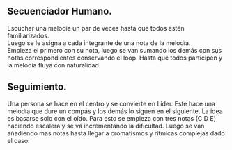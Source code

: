 


## Secuenciador Humano.  
Escuchar una melodía un par de veces hasta que todos estén familiarizados.  
Luego se le asigna a cada integrante de una nota de la melodía.  
Empieza el primero con su nota,  luego se van sumando los demás con sus notas correspondientes conservando el loop. Hasta que todos participen y la melodía fluya con naturalidad.



## Seguimiento.
Una persona se hace en el centro y se convierte en Líder. Este hace una melodía que dure un compás y los demás lo siguen en el siguiente.   La idea es basarse solo con el oído. Para esto se empieza con tres notas (C D E)  haciendo escalera y se va incrementando la dificultad.
Luego se van añadiendo mas notas hasta llegar a cromatismos y rítmicas complejas dado el caso.   
